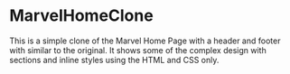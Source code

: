 # MarvelHomeClone
This is a simple clone of the Marvel Home Page with a header and footer with similar to the original. It shows some of the complex design with sections and inline styles using the HTML and CSS only.
